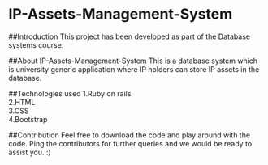 # IP-Assets-Management-System

##Introduction
This project has been developed as part of the Database systems course. 

##About IP-Assets-Management-System
This is a database system which is university generic application where IP holders can store IP assets in the database.

##Technologies used
1.Ruby on rails  
2.HTML  
3.CSS  
4.Bootstrap  
 
##Contribution
Feel free to download the code and play around with the code. Ping the contributors for further queries and we would be ready to assist you. :)  
